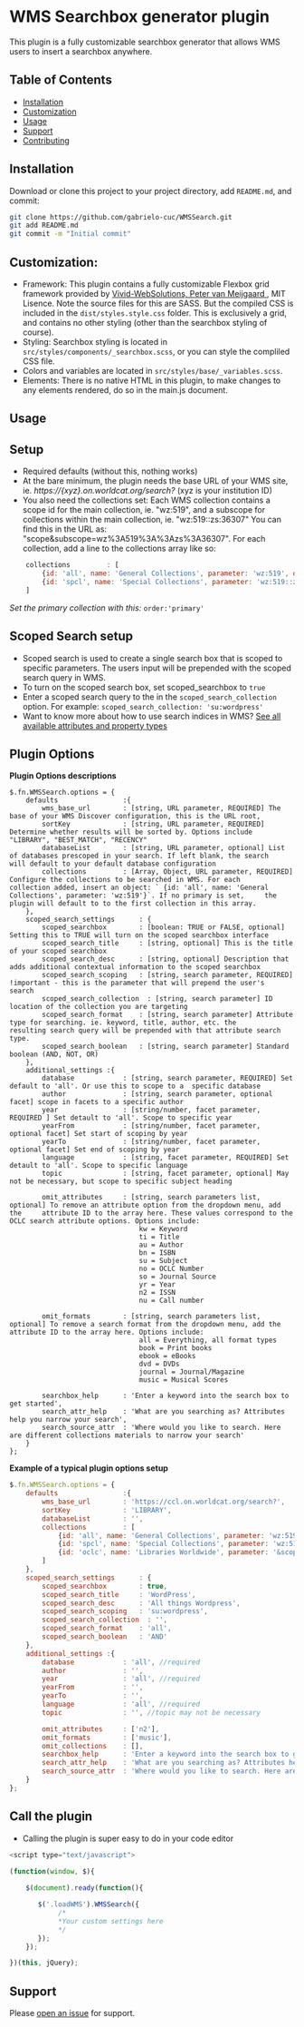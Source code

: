 # WMS Searchbox generator plugin

This plugin is a fully customizable searchbox generator that allows WMS users to insert a searchbox anywhere.  

## Table of Contents

- [Installation](#installation)
- [Customization](#Customization)
- [Usage](#usage)
- [Support](#support)
- [Contributing](#contributing)

## Installation

Download or clone this project to your project directory, add `README.md`, and commit:

```sh
git clone https://github.com/gabrielo-cuc/WMSSearch.git
git add README.md
git commit -m "Initial commit"
```

## Customization:

- Framework: This plugin contains a fully customizable Flexbox grid framework provided by [Vivid-WebSolutions, Peter van Meijgaard ](https://flexboxgrid.vivid-websolutions.nl/), MIT Lisence. Note the source files for this are SASS. But the compiled CSS is included in the `dist/styles.style.css` folder.  This is exclusively a grid, and contains no other styling (other than the searchbox styling of course).  
- Styling: Searchbox styling is located in `src/styles/components/_searchbox.scss`, or you can style the compliled CSS file.
- Colors and variables are located in `src/styles/base/_variables.scss`.
- Elements: There is no native HTML in this plugin, to make changes to any elements rendered, do so in the main.js document. 

## Usage

## Setup

- Required defaults (without this, nothing works)
- At the bare minimum, the plugin needs the base URL of your WMS site, ie. *https://{xyz}.on.worldcat.org/search?* (xyz is your institution ID)
- You also need the collections set: Each WMS collection contains a scope id for the main collection, ie. "wz:519", and a subscope for collections within the main collection, ie. "wz:519::zs:36307" You can find this in the URL as: "scope&subscope=wz%3A519%3A%3Azs%3A36307". For each collection, add a line to the collections array like so:
```javascript
    collections         : [
        {id: 'all', name: 'General Collections', parameter: 'wz:519', order:'primary'},
        {id: 'spcl', name: 'Special Collections', parameter: 'wz:519::zs:36307'}            
    ]
```
*Set the primary collection with this:* `order:'primary'`

## Scoped Search setup

- Scoped search is used to create a single search box that is scoped to specific parameters. The users input will be prepended with the scoped search query in WMS.
- To turn on the scoped search box, set scoped_searchbox to `true` 
- Enter a scoped search query to the in the `scoped_search_collection` option. For example: `scoped_search_collection: 'su:wordpress'`
- Want to know more about how to use search indices in WMS? [See all available attributes and property types](http://www.oclc.org/support/help/SearchingWorldCatIndexes/)

## Plugin Options

**Plugin Options descriptions**
```
$.fn.WMSSearch.options = {
    defaults                :{
        wms_base_url        : [string, URL parameter, REQUIRED] The base of your WMS Discover configuration, this is the URL root,
        sortKey             : [string, URL parameter, REQUIRED] Determine whether results will be sorted by. Options include "LIBRARY", "BEST_MATCH", "RECENCY"
        databaseList        : [string, URL parameter, optional] List of databases prescoped in your search. If left blank, the search       will default to your default database configuration
        collections         : [Array, Object, URL parameter, REQUIRED] Configure the collections to be searched in WMS. For each            collection added, insert an object: ` {id: 'all', name: 'General Collections', parameter: 'wz:519'}`. If no primary is set,     the plugin will default to to the first collection in this array.
    },
    scoped_search_settings      : {
        scoped_searchbox        : [boolean: TRUE or FALSE, optional] Setting this to TRUE will turn on the scoped searchbox interface
        scoped_search_title     : [string, optional] This is the title of your scoped searchbox
        scoped_search_desc      : [string, optional] Description that adds additional contextual information to the scoped searchbox
        scoped_search_scoping   : [string, search parameter, REQUIRED] !important - this is the parameter that will prepend the user's     search 
        scoped_search_collection  : [string, search parameter] ID location of the collection you are targeting
        scoped_search_format    : [string, search parameter] Attribute type for searching. ie. keyword, title, author, etc. the             resulting search query will be prepended with that attribute search type.
        scoped_search_boolean   : [string, search parameter] Standard boolean (AND, NOT, OR)
    },
    additional_settings :{
        database            : [string, search parameter, REQUIRED] Set default to 'all'. Or use this to scope to a  specific database
        author              : [string, search parameter, optional facet] scope in facets to a specific author
        year                : [string/number, facet parameter, REQUIRED ] Set detault to 'all'. Scope to specific year
        yearFrom            : [string/number, facet parameter, optional facet] Set start of scoping by year
        yearTo              : [string/number, facet parameter, optional facet] Set end of scoping by year
        language            : [string, facet parameter, REQUIRED] Set detault to 'all'. Scope to specific language
        topic               : [string, facet parameter, optional] May not be necessary, but scope to specific subject heading

        omit_attributes     : [string, search parameters list, optional] To remove an attribute option from the dropdown menu, add the     attribute ID to the array here. These values correspond to the OCLC search attribute options. Options include:
                                kw = Keyword
                                ti = Title
                                au = Author
                                bn = ISBN
                                su = Subject
                                no = OCLC Number
                                so = Journal Source
                                yr = Year
                                n2 = ISSN
                                nu = Call number
                                
        omit_formats        : [string, search parameters list, optional] To remove a search format from the dropdown menu, add the         attribute ID to the array here. Options include:
                                all = Everything, all format types
                                book = Print books
                                ebook = eBooks
                                dvd = DVDs
                                journal = Journal/Magazine
                                music = Musical Scores
                                
        searchbox_help      : 'Enter a keyword into the search box to get started',
        search_attr_help    : 'What are you searching as? Attributes help you narrow your search',
        search_source_attr  : 'Where would you like to search. Here are different collections materials to narrow your search'
    }
};
```

**Example of a typical plugin options setup**
```javascript
$.fn.WMSSearch.options = {
    defaults                :{
        wms_base_url        : 'https://ccl.on.worldcat.org/search?',
        sortKey             : 'LIBRARY',
        databaseList        : '',
        collections         : [
            {id: 'all', name: 'General Collections', parameter: 'wz:519', order:'primary'},
            {id: 'spcl', name: 'Special Collections', parameter: 'wz:519::zs:36307'},
            {id: 'oclc', name: 'Libraries Worldwide', parameter: '&scope=wz:519'} //required             
        ]            
    },
    scoped_search_settings      : {
        scoped_searchbox        : true,
        scoped_search_title     : 'WordPress',
        scoped_search_desc      : 'All things Wordpress',
        scoped_search_scoping   : 'su:wordpress',
        scoped_search_collection  : '',
        scoped_search_format    : 'all',
        scoped_search_boolean   : 'AND'
    },
    additional_settings :{
        database            : 'all', //required
        author              : '',
        year                : 'all', //required
        yearFrom            : '',
        yearTo              : '',
        language            : 'all', //required
        topic               : '', //topic may not be necessary

        omit_attributes     : ['n2'],
        omit_formats        : ['music'],
        omit_collections    : [],
        searchbox_help      : 'Enter a keyword into the search box to get started',
        search_attr_help    : 'What are you searching as? Attributes help you narrow your search',
        search_source_attr  : 'Where would you like to search. Here are different collections materials to narrow your search'
    }
};
```

## Call the plugin

- Calling the plugin is super easy to do in your code editor
```javascript
<script type="text/javascript">
    
(function(window, $){

    $(document).ready(function(){

       $('.loadWMS').WMSSearch({
            /*
            *Your custom settings here
            */
       }); 
    });        

})(this, jQuery);

```
## Support

Please [open an issue](https://github.com/gabrielo-cuc/WMSSearch/issues) for support.

